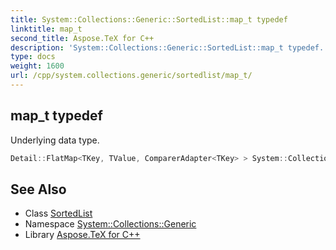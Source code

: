 ```yaml
---
title: System::Collections::Generic::SortedList::map_t typedef
linktitle: map_t
second_title: Aspose.TeX for C++
description: 'System::Collections::Generic::SortedList::map_t typedef. Underlying data type in C++.'
type: docs
weight: 1600
url: /cpp/system.collections.generic/sortedlist/map_t/
---
```

## map_t typedef


Underlying data type.

```cpp
Detail::FlatMap<TKey, TValue, ComparerAdapter<TKey> > System::Collections::Generic::SortedList< TKey, TValue >::map_t
```

## See Also

* Class [SortedList](../)
* Namespace [System::Collections::Generic](../../)
* Library [Aspose.TeX for C++](../../../)
